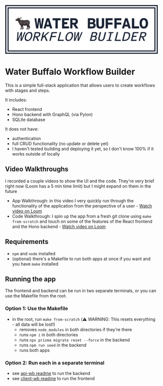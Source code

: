 ![Water Buffalo Workflow Builder Banner](./wb-logo-banner.png)

# Water Buffalo Workflow Builder
This is a simple full-stack application that allows users to create workflows with stages and steps.

It includes:
- React frontend
- Hono backend with GraphQL (via Pylon)
- SQLite database

It does not have:
- authentication
- full CRUD functionality (no update or delete yet)
- I haven't tested building and deploying it yet, so I don't know 100% if it works outside of locally

## Video Walkthroughs
I recorded a couple videos to show the UI and the code. They're very brief right now (Loom has a 5 min time limit) but I might expand on them in the future
- App Walkthrough: in this video I very quickly run through the functionality of the application from the perspective of a user - [Watch video on Loom](https://www.loom.com/share/fbb014bdb4ec42c391e59b046b2a478f?sid=2ed2e482-769b-4a49-9d40-ae0a12fe4361)
- Code Walkthrough: I spin up the app from a fresh git clone using `make from-scratch` and touch on some of the features of the React frontend and the Hono backend - [Watch video on Loom](https://www.loom.com/share/5cb25942297f412c951e8fa340b19761?sid=8a3aa57f-5e39-4cc6-8770-0470cf78202b)

## Requirements
- `npm` and `node` installed
- (optional) there's a Makefile to run both apps at once if you want and you have `make` installed

## Running the app
The frontend and backend can be run in two separate terminals, or you can use the Makefile from the root.

### Option 1: Use the Makefile
- in the root, run `make from-scratch` (⚠️ WARNING: This resets everything - all data will be lost!)
  - removes `node_modules` in both directories if they're there
  - runs `npm i` in both directories
  - runs `npx prisma migrate reset --force` in the backend
  - runs `npm run seed` in the backend
  - runs both apps

### Option 2: Run each in a separate terminal
- see [api-wb readme](./api-wb/README.md) to run the backend
- see [client-wb readme](./client-wb/README.md) to run the frontend